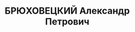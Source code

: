 ---
title: БРЮХОВЕЦКИЙ Александр Петрович
description: "Род. в 1907, Пенза, русский, обр.: среднее техническое, б/п. Проживал:\
  \ ст. Рузаевка, пл. Свободы, д. 173, кв. 2. Начальник паровозного депо на ст.Рузаевка\
  \ Ленинской ж.д. \n  Арестован 16.08.1937. Обв. в участии в троцкистской террористической\
  \ и шпионской организации. Приговор: ВК ВС СССР, 16.11.1937 – ВМН. Расстрелян 16.11.1937,\
  \ г.Москва. \n  Реабилитирован ВК ВС СССР 14.01.1958"
---